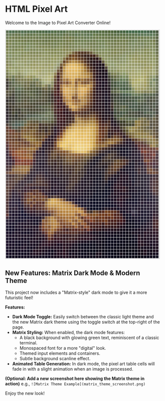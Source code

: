 # HTML Pixel Art
Welcome to the Image to Pixel Art Converter Online!

[![Monalisa](https://github.com/siril-teja/Picxel/blob/main/example.png?raw=true 'Monalisa')](https://siril.me/picxel)

## New Features: Matrix Dark Mode & Modern Theme

This project now includes a "Matrix-style" dark mode to give it a more futuristic feel!

**Features:**
*   **Dark Mode Toggle:** Easily switch between the classic light theme and the new Matrix dark theme using the toggle switch at the top-right of the page.
*   **Matrix Styling:** When enabled, the dark mode features:
    *   A black background with glowing green text, reminiscent of a classic terminal.
    *   Monospaced font for a more "digital" look.
    *   Themed input elements and containers.
    *   Subtle background scanline effect.
*   **Animated Table Generation:** In dark mode, the pixel art table cells will fade in with a slight animation when an image is processed.

**(Optional: Add a new screenshot here showing the Matrix theme in action)**
e.g., `![Matrix Theme Example](matrix_theme_screenshot.png)`

Enjoy the new look!
